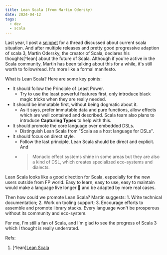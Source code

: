 ```yaml
---
title: Lean Scala (from Martin Odersky)
date: 2024-04-12
tags:
  - dev
  - scala
---
```


Last year, I post a
[snippet](./2023-05-07-another-two-cents-about-the-current-scala-situation.md)
for a thread discussed about current scala situation. And after multiple
releases and pretty good progressive adaption of scala 3, Martin Odersky, the
creator of Scala, declares his thoughts[^lean] about the future of Scala.
Although if you're active in the Scala community, Martin has been talking about
this for a while, it's still worth to follow/read. It's more like a formal
manifesto.

What is Lean Scala? Here are some key points:

- It should follow the Principle of Least Power.
  - Try to use the least powerful features first, only introduce black magic
    tricks when they are really needed.
- It should be immutable first, without being dogmatic about it.
  - As it says, prefer immutable data and pure functions, allow effects which
    are well contained and described. Scala team also plans to introduce
    **Capturing Types** to help with this.
- It should promote the core language over embedded DSLs.
  - Distinguish Lean Scala from "Scala as a host language for DSLs".
- It should focus on direct style.
  - Follow the last principle, Lean Scala should be direct and explicit. And
  - > Monadic effect systems shine in some areas but they are also a kind of
    > DSL, which creates specialized eco-systems and dialects.

Lean Scala looks like a good direction for Scala, especially for the new users
outside from FP world. Easy to learn, easy to use, easy to maintain would make a
language live longer 🥹 and be adapted by more real cases.

Then how could we promote Lean Scala? Martin suggests: 1. Write technical
documentation; 2. Work on tooling support; 3. Encourage efforts to assemble and
promote library stacks. Every language won't be prosperous without its community
and eco-system.

For me, I'm still a fan of Scala, and I'm glad to see the progress of Scala 3
which I thought is really underrated.

Refs:

1. [^lean][Lean Scala](https://odersky.github.io/blog/2024-04-11-post.html)
